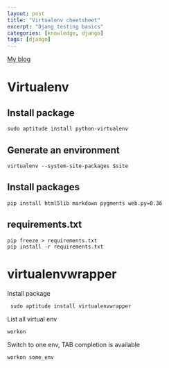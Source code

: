 ```yaml
---
layout: post
title: "Virtualenv cheetsheet"
excerpt: "Djang testing basics"
categories: [knowledge, django]
tags: [django]
---
```


[My blog](/blog/django/virtualenv.html)

Virtualenv
==============

Install package
----------------

    sudo aptitude install python-virtualenv  

Generate an environment
--------------------------

    virtualenv --system-site-packages $site

Install packages
------------------
    pip install html5lib markdown pygments web.py=0.36

## requirements.txt

    pip freeze > requirements.txt
    pip install -r requirements.txt

virtualenvwrapper
========================

Install package

     sudo aptitude install virtualenvwrapper

List all virtual env

    workon

Switch to one env, TAB completion is available

    workon some_env
